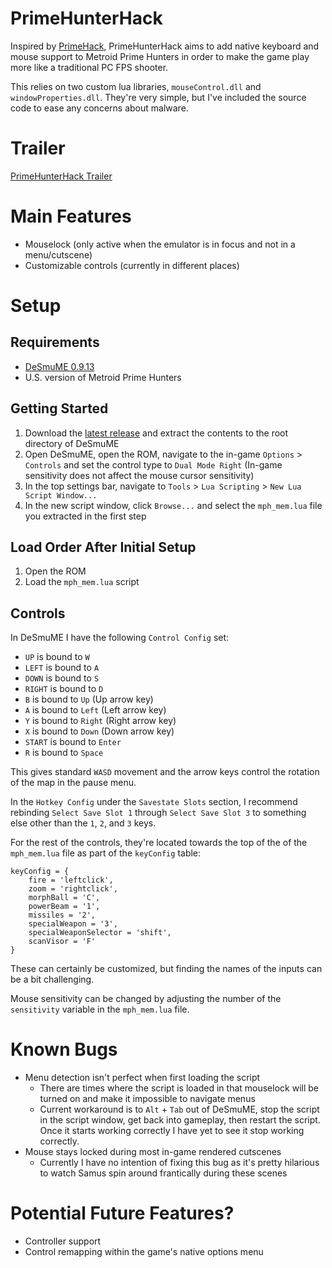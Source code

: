 # PrimeHunterHack
Inspired by [PrimeHack](https://forums.dolphin-emu.org/Thread-fork-primehack-fps-controls-and-more-for-metroid-prime), PrimeHunterHack aims to add native keyboard and mouse support to Metroid Prime Hunters in order to make the game play more like a traditional PC FPS shooter.

This relies on two custom lua libraries, `mouseControl.dll` and `windowProperties.dll`. They're very simple, but I've included the source code to ease any concerns about malware.

# Trailer
[PrimeHunterHack Trailer](https://www.youtube.com/watch?v=LGFu4WgaFII)

# Main Features
- Mouselock (only active when the emulator is in focus and not in a menu/cutscene)
- Customizable controls (currently in different places)

# Setup
## Requirements
- [DeSmuME 0.9.13](https://github.com/TASEmulators/desmume/releases/tag/release_0_9_13)
- U.S. version of Metroid Prime Hunters

## Getting Started
1. Download the [latest release](https://github.com/IBreakGames/PrimeHunterHack/releases) and extract the contents to the root directory of DeSmuME
2. Open DeSmuME, open the ROM, navigate to the in-game `Options` > `Controls` and set the control type to `Dual Mode Right` (In-game sensitivity does not affect the mouse cursor sensitivity)
3. In the top settings bar, navigate to `Tools` > `Lua Scripting` > `New Lua Script Window...`
4. In the new script window, click `Browse...` and select the `mph_mem.lua` file you extracted in the first step

## Load Order After Initial Setup
1. Open the ROM
2. Load the `mph_mem.lua` script

## Controls
In DeSmuME I have the following `Control Config` set:
- `UP` is bound to `W`
- `LEFT` is bound to `A`
- `DOWN` is bound to `S`
- `RIGHT` is bound to `D`
- `B` is bound to `Up` (Up arrow key)
- `A` is bound to `Left` (Left arrow key)
- `Y` is bound to `Right` (Right arrow key)
- `X` is bound to `Down` (Down arrow key)
- `START` is bound to `Enter`
- `R` is bound to `Space`

This gives standard `WASD` movement and the arrow keys control the rotation of the map in the pause menu.

In the `Hotkey Config` under the `Savestate Slots` section, I recommend rebinding `Select Save Slot 1` through `Select Save Slot 3` to something else other than the `1`, `2`, and `3` keys.

For the rest of the controls, they're located towards the top of the of the `mph_mem.lua` file as part of the `keyConfig` table: 
```
keyConfig = {
    fire = 'leftclick',
    zoom = 'rightclick',
    morphBall = 'C',
    powerBeam = '1',
    missiles = '2',
    specialWeapon = '3',
    specialWeaponSelector = 'shift',
    scanVisor = 'F'
}
```
These can certainly be customized, but finding the names of the inputs can be a bit challenging.

Mouse sensitivity can be changed by adjusting the number of the `sensitivity` variable in the `mph_mem.lua` file.

# Known Bugs
- Menu detection isn't perfect when first loading the script
    - There are times where the script is loaded in that mouselock will be turned on and make it impossible to navigate menus
    - Current workaround is to `Alt` + `Tab` out of DeSmuME, stop the script in the script window, get back into gameplay, then restart the script. Once it starts working correctly I have yet to see it stop working correctly.
- Mouse stays locked during most in-game rendered cutscenes
    - Currently I have no intention of fixing this bug as it's pretty hilarious to watch Samus spin around frantically during these scenes

# Potential Future Features?
- Controller support
- Control remapping within the game's native options menu
